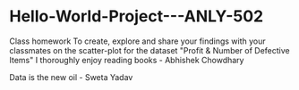 # Hello-World-Project---ANLY-502
Class homework
To create, explore and share your findings with your classmates on the scatter-plot for the dataset "Profit & Number of Defective Items"
I thoroughly enjoy reading books - Abhishek Chowdhary

Data is the new oil - Sweta Yadav
